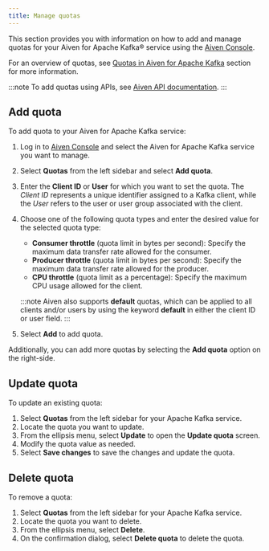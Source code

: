 ```yaml
---
title: Manage quotas
---
```


This section provides you with information on how to add and manage
quotas for your Aiven for Apache Kafka® service using the [Aiven
Console](https://console.aiven.io/).

For an overview of quotas, see
[Quotas in Aiven for Apache Kafka](../concepts/kafka-quotas) section for more information.

:::note
To add quotas using APIs, see [Aiven API
documentation](https://api.aiven.io/doc/).
:::

## Add quota

To add quota to your Aiven for Apache Kafka service:

1.  Log in to [Aiven Console](https://console.aiven.io/) and select the
    Aiven for Apache Kafka service you want to manage.

2.  Select **Quotas** from the left sidebar and select **Add quota**.

3.  Enter the **Client ID** or **User** for which you want to set the
    quota. The *Client ID* represents a unique identifier assigned to a
    Kafka client, while the *User* refers to the user or user group
    associated with the client.

4.  Choose one of the following quota types and enter the desired value
    for the selected quota type:

    -   **Consumer throttle** (quota limit in bytes per second): Specify
        the maximum data transfer rate allowed for the consumer.
    -   **Producer throttle** (quota limit in bytes per second): Specify
        the maximum data transfer rate allowed for the producer.
    -   **CPU throttle** (quota limit as a percentage): Specify the
        maximum CPU usage allowed for the client.

    :::note
    Aiven also supports **default** quotas, which can be applied to all
    clients and/or users by using the keyword **default** in either the
    client ID or user field.
    :::

5.  Select **Add** to add quota.

Additionally, you can add more quotas by selecting the **Add quota**
option on the right-side.

## Update quota

To update an existing quota:

1.  Select **Quotas** from the left sidebar for your Apache Kafka
    service.
2.  Locate the quota you want to update.
3.  From the ellipsis menu, select **Update** to open the **Update
    quota** screen.
4.  Modify the quota value as needed.
5.  Select **Save changes** to save the changes and update the quota.

## Delete quota

To remove a quota:

1.  Select **Quotas** from the left sidebar for your Apache Kafka
    service.
2.  Locate the quota you want to delete.
3.  From the ellipsis menu, select **Delete**.
4.  On the confirmation dialog, select **Delete quota** to delete the
    quota.
